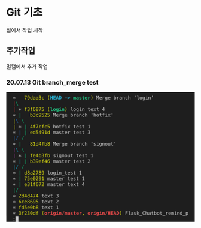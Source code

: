 # Git 기초

집에서 작업 시작

## 추가작업

멀캠에서 추가 작업



### 20.07.13 Git branch_merge test

![git_branch_merge](git_branch_merge.png)